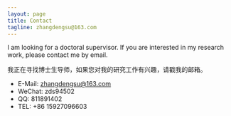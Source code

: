 ```yaml
---
layout: page
title: Contact
tagline: zhangdengsu@163.com
---
```


I am looking for a doctoral supervisor. If you are interested in my research work, please contact me by email.

我正在寻找博士生导师，如果您对我的研究工作有兴趣，请戳我的邮箱。

* E-Mail: zhangdengsu@163.com
* WeChat: zds94502
* QQ: 811891402
* TEL: +86 15927096603
